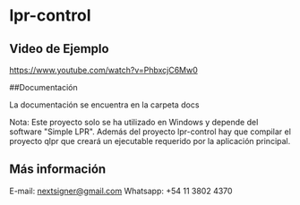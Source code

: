 # lpr-control

## Video de Ejemplo

https://www.youtube.com/watch?v=PhbxcjC6Mw0

##Documentación

La documentación se encuentra en la carpeta docs

Nota: Este proyecto solo se ha utilizado en Windows y depende del software "Simple LPR". Además del proyecto lpr-control hay que compilar el proyecto qlpr que creará un ejecutable requerido por la aplicación principal.

## Más información

E-mail: nextsigner@gmail.com
Whatsapp: +54 11 3802 4370
